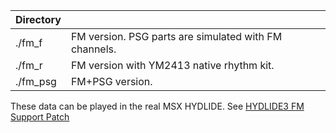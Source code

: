 |Directory| |
|-|-|
|./fm_f|FM version. PSG parts are simulated with FM channels.|
|./fm_r|FM version with YM2413 native rhythm kit.|
|./fm_psg|FM+PSG version.|

These data can be played in the real MSX HYDLIDE. 
See [HYDLIDE3 FM Support Patch](https://mmlbox.github.io/hyd2413_patch/)
